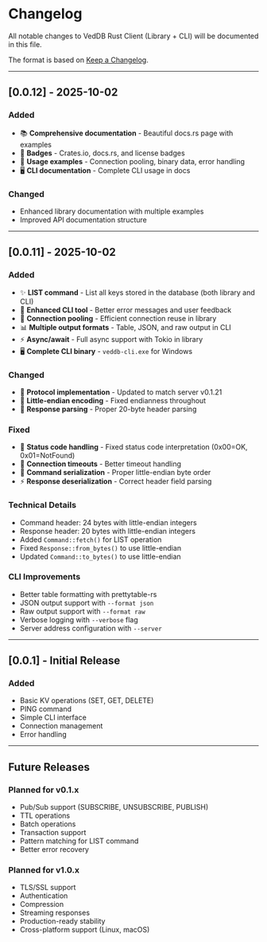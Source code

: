 # Changelog

All notable changes to VedDB Rust Client (Library + CLI) will be documented in this file.

The format is based on [Keep a Changelog](https://keepachangelog.com/en/1.0.0/).

---

## [0.0.12] - 2025-10-02

### Added
- 📚 **Comprehensive documentation** - Beautiful docs.rs page with examples
- 🎨 **Badges** - Crates.io, docs.rs, and license badges
- 📖 **Usage examples** - Connection pooling, binary data, error handling
- 🖥️ **CLI documentation** - Complete CLI usage in docs

### Changed
- Enhanced library documentation with multiple examples
- Improved API documentation structure

---

## [0.0.11] - 2025-10-02

### Added
- ✨ **LIST command** - List all keys stored in the database (both library and CLI)
- 📝 **Enhanced CLI tool** - Better error messages and user feedback
- 🔧 **Connection pooling** - Efficient connection reuse in library
- 📊 **Multiple output formats** - Table, JSON, and raw output in CLI
- ⚡ **Async/await** - Full async support with Tokio in library
- 🖥️ **Complete CLI binary** - `veddb-cli.exe` for Windows

### Changed
- 🚀 **Protocol implementation** - Updated to match server v0.1.21
- 🔄 **Little-endian encoding** - Fixed endianness throughout
- 📡 **Response parsing** - Proper 20-byte header parsing

### Fixed
- 🐛 **Status code handling** - Fixed status code interpretation (0x00=OK, 0x01=NotFound)
- 🔌 **Connection timeouts** - Better timeout handling
- 📝 **Command serialization** - Proper little-endian byte order
- ⚡ **Response deserialization** - Correct header field parsing

### Technical Details
- Command header: 24 bytes with little-endian integers
- Response header: 20 bytes with little-endian integers
- Added `Command::fetch()` for LIST operation
- Fixed `Response::from_bytes()` to use little-endian
- Updated `Command::to_bytes()` to use little-endian

### CLI Improvements
- Better table formatting with prettytable-rs
- JSON output support with `--format json`
- Raw output support with `--format raw`
- Verbose logging with `--verbose` flag
- Server address configuration with `--server`

---

## [0.0.1] - Initial Release

### Added
- Basic KV operations (SET, GET, DELETE)
- PING command
- Simple CLI interface
- Connection management
- Error handling

---

## Future Releases

### Planned for v0.1.x
- Pub/Sub support (SUBSCRIBE, UNSUBSCRIBE, PUBLISH)
- TTL operations
- Batch operations
- Transaction support
- Pattern matching for LIST command
- Better error recovery

### Planned for v1.0.x
- TLS/SSL support
- Authentication
- Compression
- Streaming responses
- Production-ready stability
- Cross-platform support (Linux, macOS)
